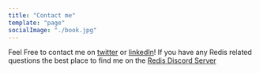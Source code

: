 ```yaml
---
title: "Contact me"
template: "page"
socialImage: "./book.jpg"
---
```


Feel Free to contact me on [twitter](https://twitter.com/slorello) or [linkedIn](https://www.linkedin.com/in/stephen-lorello-143086a9/)! If you have any Redis related questions the best place to find me on the [Redis Discord Server](https://discord.com/invite/redis)